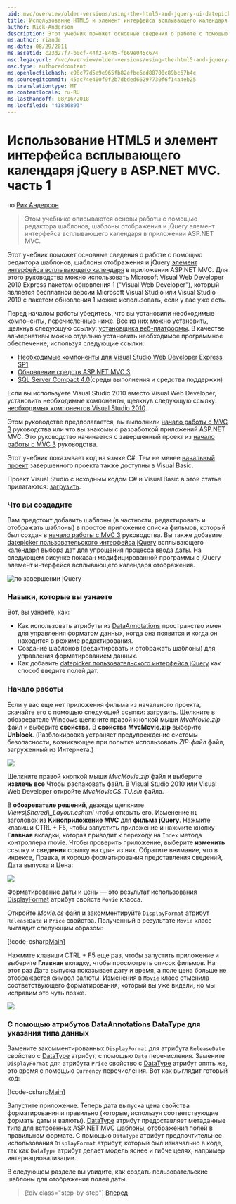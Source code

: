 ```yaml
---
uid: mvc/overview/older-versions/using-the-html5-and-jquery-ui-datepicker-popup-calendar-with-aspnet-mvc/using-the-html5-and-jquery-ui-datepicker-popup-calendar-with-aspnet-mvc-part-1
title: Использование HTML5 и элемент интерфейса всплывающего календаря jQuery в ASP.NET MVC. часть 1 | Документация Майкрософт
author: Rick-Anderson
description: Этот учебник поможет основные сведения о работе с помощью редактора шаблонов, шаблоны отображения и jQuery элемент интерфейса всплывающего календаря в MV ASP.NET...
ms.author: riande
ms.date: 08/29/2011
ms.assetid: c23d27f7-b0cf-44f2-8445-fb69e045c674
msc.legacyurl: /mvc/overview/older-versions/using-the-html5-and-jquery-ui-datepicker-popup-calendar-with-aspnet-mvc/using-the-html5-and-jquery-ui-datepicker-popup-calendar-with-aspnet-mvc-part-1
msc.type: authoredcontent
ms.openlocfilehash: c98c77d5e9e965fb82efbe6ed88700c89bc67b4c
ms.sourcegitcommit: 45ac74e400f9f2b7dbded66297730f6f14a4eb25
ms.translationtype: MT
ms.contentlocale: ru-RU
ms.lasthandoff: 08/16/2018
ms.locfileid: "41836893"
---
```

<a name="using-the-html5-and-jquery-ui-datepicker-popup-calendar-with-aspnet-mvc---part-1"></a>Использование HTML5 и элемент интерфейса всплывающего календаря jQuery в ASP.NET MVC. часть 1
====================
по [Рик Андерсон](https://github.com/Rick-Anderson)

> Этом учебнике описываются основы работы с помощью редактора шаблонов, шаблоны отображения и jQuery элемент интерфейса всплывающего календаря в приложении ASP.NET MVC.


Этот учебник поможет основные сведения о работе с помощью редактора шаблонов, шаблоны отображения и jQuery [элемент интерфейса всплывающего календаря](http://plugins.jquery.com/project/datepicker) в приложении ASP.NET MVC. Для этого руководства можно использовать Microsoft Visual Web Developer 2010 Express пакетом обновления 1 (&quot;Visual Web Developer&quot;), который является бесплатной версии Microsoft Visual Studio или Visual Studio 2010 с пакетом обновления 1 можно использовать, если у вас уже есть.

Перед началом работы убедитесь, что вы установили необходимые компоненты, перечисленные ниже. Все из них можно установить, щелкнув следующую ссылку: [установщика веб-платформы](https://www.microsoft.com/web/gallery/install.aspx?appid=VWD2010SP1Pack). В качестве альтернативы можно отдельно установить необходимое программное обеспечение, используя следующие ссылки:

- [Необходимые компоненты для Visual Studio Web Developer Express SP1](https://www.microsoft.com/web/gallery/install.aspx?appid=VWD2010SP1Pack)
- [Обновление средств ASP.NET MVC 3](https://www.microsoft.com/web/gallery/install.aspx?appsxml=&amp;appid=MVC3)
- [SQL Server Compact 4.0](https://www.microsoft.com/web/gallery/install.aspx?appid=SQLCE;SQLCEVSTools_4_0)(среды выполнения и средства поддержки)

Если вы используете Visual Studio 2010 вместо Visual Web Developer, установить необходимые компоненты, щелкнув следующую ссылку: [необходимых компонентов Visual Studio 2010](https://www.microsoft.com/web/gallery/install.aspx?appsxml=&amp;appid=VS2010SP1Pack).

Этом руководстве предполагается, вы выполнили [начало работы с MVC 3](../getting-started-with-aspnet-mvc3/cs/intro-to-aspnet-mvc-3.md) руководства или что вы знакомы с разработкой приложений ASP.NET MVC. Это руководство начинается с завершенный проект из [начало работы с MVC 3](../getting-started-with-aspnet-mvc3/cs/intro-to-aspnet-mvc-3.md) руководства.

Этот учебник показывает код на языке C#. Тем не менее [начальный проект](https://archive.msdn.microsoft.com/Project/Download/FileDownload.aspx?ProjectName=aspnetmvcsamples&amp;DownloadId=15800) завершенного проекта также доступны в Visual Basic.

Проект Visual Studio с исходным кодом C# и Visual Basic в этой статье прилагаются: [загрузить](https://archive.msdn.microsoft.com/Project/Download/FileDownload.aspx?ProjectName=aspnetmvcsamples&amp;DownloadId=15800).

### <a name="what-youll-build"></a>Что вы создадите

Вам предстоит добавить шаблоны (в частности, редактировать и отображать шаблоны) в простое приложение списка фильмов, который был создан в [начало работы с MVC 3](../getting-started-with-aspnet-mvc3/cs/intro-to-aspnet-mvc-3.md) руководства. Вы также добавите [datepicker пользовательского интерфейса jQuery](http://jqueryui.com/demos/datepicker/) всплывающего календаря выбора дат для упрощения процесса ввода даты. На следующем рисунке показан модифицированной программы с jQuery элемент интерфейса всплывающего календаря отображения.

![по завершении jQuery](using-the-html5-and-jquery-ui-datepicker-popup-calendar-with-aspnet-mvc-part-1/_static/image1.png)

### <a name="skills-youll-learn"></a>Навыки, которые вы узнаете

Вот, вы узнаете, как:

- Как использовать атрибуты из [DataAnnotations](https://msdn.microsoft.com/library/system.componentmodel.dataannotations.aspx) пространство имен для управления форматом данных, когда она появится и когда он находится в режиме редактирования.
- Создание шаблонов (редактировать и отображать шаблоны) для управления форматированием данных.
- Как добавить [datepicker пользовательского интерфейса jQuery](http://jqueryui.com/demos/datepicker/) как способ введите полей дат.

### <a name="getting-started"></a>Начало работы

Если у вас еще нет приложения фильма из начального проекта, скачайте его с помощью следующей ссылки: [загрузить](https://code.msdn.microsoft.com/Project/Download/FileDownload.aspx?https://archive.msdn.microsoft.com/Project/Download/FileDownload.aspx?ProjectName=aspnetmvcsamples&amp;DownloadId=15800). Щелкните в обозревателе Windows щелкните правой кнопкой мыши *MvcMovie.zip* файл и выберите **свойства**. В **свойства MvcMovie.zip** выберите **Unblock**. (Разблокировка устраняет предупреждение системы безопасности, возникающее при попытке использовать *ZIP-файл* файл, загруженный из Интернета.)

![](using-the-html5-and-jquery-ui-datepicker-popup-calendar-with-aspnet-mvc-part-1/_static/image2.png)

Щелкните правой кнопкой мыши *MvcMovie.zip* файл и выберите **извлечь все** Чтобы распаковать файл. В Visual Studio 2010 или Visual Web Developer откройте *MvcMovieCS\_TU.sln* файла.

В **обозревателе решений**, дважды щелкните *Views\Shared\\_Layout.cshtml* чтобы открыть его. Изменение `H1` заголовок из **Киноприложение MVC** для **фильма jQuery**. Нажмите клавиши CTRL + F5, чтобы запустить приложение и нажмите кнопку **Главная** вкладки, которая приводит к переходу на `Index` метода контроллера movie. Чтобы проверить приложение, выберите **изменить** ссылку и **сведения** ссылку на один из них. Обратите внимание, что в индексе, Правка, и хорошо форматирования представления сведений, Дата выпуска и Цена:

![](using-the-html5-and-jquery-ui-datepicker-popup-calendar-with-aspnet-mvc-part-1/_static/image3.png)

Форматирование даты и цены — это результат использования [DisplayFormat](https://msdn.microsoft.com/library/system.componentmodel.dataannotations.displayformatattribute.aspx) атрибут свойств `Movie` класса.

Откройте *Movie.cs* файл и закомментируйте `DisplayFormat` атрибут `ReleaseDate` и `Price` свойства. Полученный в результате `Movie` класс выглядит следующим образом:

[!code-csharp[Main](using-the-html5-and-jquery-ui-datepicker-popup-calendar-with-aspnet-mvc-part-1/samples/sample1.cs)]

Нажмите клавиши CTRL + F5 еще раз, чтобы запустить приложение и выберите **Главная** вкладку, чтобы просмотреть список фильмов. На этот раз Дата выпуска показывает дату и время, а поле цена больше не отображается символ валюты. Изменения в `Movie` класс отменила соответствующего форматирования, который вы уже видели, но мы исправим это чуть позже.

![](using-the-html5-and-jquery-ui-datepicker-popup-calendar-with-aspnet-mvc-part-1/_static/image4.png)

### <a name="using-the-dataannotations-datatype-attribute-to-specify-the-data-type"></a>С помощью атрибутов DataAnnotations DataType для указания типа данных

Замените закомментированных `DisplayFormat` для атрибута `ReleaseDate` свойство с [DataType](https://msdn.microsoft.com/library/system.componentmodel.dataannotations.datatype.aspx) атрибут, с помощью `Date` перечисления. Замените `DisplayFormat` для атрибута `Price` свойство с [DataType](https://msdn.microsoft.com/library/system.componentmodel.dataannotations.datatype.aspx) атрибут опять же, это время с помощью `Currency` перечисления. Вот как выглядит готовый код:

[!code-csharp[Main](using-the-html5-and-jquery-ui-datepicker-popup-calendar-with-aspnet-mvc-part-1/samples/sample2.cs)]

Запустите приложение. Теперь дата выпуска цена свойства форматирования и правильно (которые, используя соответствующие форматы даты и валюты). [DataType](https://msdn.microsoft.com/library/system.componentmodel.dataannotations.datatype.aspx) атрибут предоставляет метаданные типа для встроенных ASP.NET MVC шаблоны, отображения полей в правильном формате. С помощью `DataType` атрибут предпочтительнее использования `DisplayFormat` атрибут, который был изначально в коде, так как `DataType` атрибут делает модель яснее и гибче целях, например интернационализации.

В следующем разделе вы увидите, как создать пользовательские шаблоны для отображения полей даты.

> [!div class="step-by-step"]
> [Вперед](using-the-html5-and-jquery-ui-datepicker-popup-calendar-with-aspnet-mvc-part-2.md)
